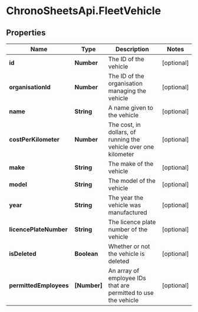 # ChronoSheetsApi.FleetVehicle

## Properties

Name | Type | Description | Notes
------------ | ------------- | ------------- | -------------
**id** | **Number** | The ID of the vehicle | [optional] 
**organisationId** | **Number** | The ID of the organisation managing the vehicle | [optional] 
**name** | **String** | A name given to the vehicle | [optional] 
**costPerKilometer** | **Number** | The cost, in dollars, of running the vehicle over one kilometer | [optional] 
**make** | **String** | The make of the vehicle | [optional] 
**model** | **String** | The model of the vehicle | [optional] 
**year** | **String** | The year the vehicle was manufactured | [optional] 
**licencePlateNumber** | **String** | The licence plate number of the vehicle | [optional] 
**isDeleted** | **Boolean** | Whether or not the vehicle is deleted | [optional] 
**permittedEmployees** | **[Number]** | An array of employee IDs that are permitted to use the vehicle | [optional] 


